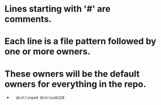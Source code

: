 # Lines starting with '#' are comments.
# Each line is a file pattern followed by one or more owners.

# These owners will be the default owners for everything in the repo.
*       @collinped @chrisob120
